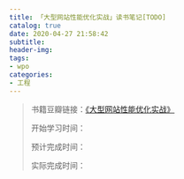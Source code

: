 ```yaml
---
title: 「大型网站性能优化实战」读书笔记[TODO]
catalog: true
date: 2020-04-27 21:58:42
subtitle:
header-img:
tags:
- wpo
categories:
- 工程
---
```

> 书籍豆瓣链接：[《大型网站性能优化实战》](https://book.douban.com/subject/30437260/)
> 
> 开始学习时间：
> 
> 预计完成时间：
> 
> 实际完成时间：